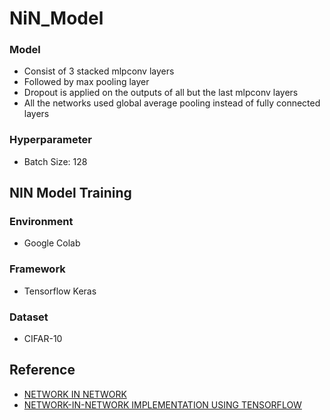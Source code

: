 # NiN_Model

### Model
- Consist of 3 stacked mlpconv layers
- Followed by max pooling layer
- Dropout is applied on the outputs of all
but the last mlpconv layers
- All the networks used global average pooling
instead of fully connected layers

### Hyperparameter
- Batch Size: 128

## NIN Model Training

### Environment
- Google Colab
### Framework
- Tensorflow Keras
### Dataset
- CIFAR-10

## Reference
- [NETWORK IN NETWORK](https://arxiv.org/pdf/1312.4400.pdf) </br>
- [NETWORK-IN-NETWORK IMPLEMENTATION USING TENSORFLOW](https://embedai.wordpress.com/2017/07/23/network-in-network-implementation-using-tensorflow/)
